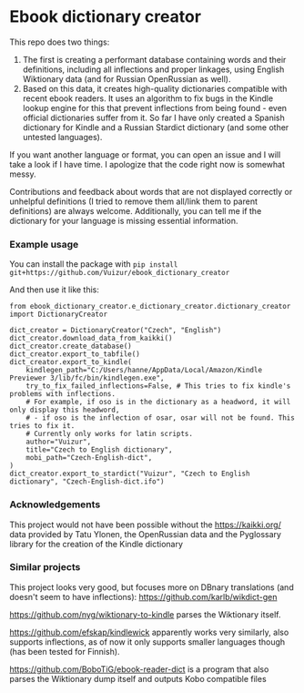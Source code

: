 # Ebook dictionary creator

This repo does two things:
1. The first is creating a performant database containing words and their definitions, including all inflections and proper linkages, using English Wiktionary data (and for Russian OpenRussian as well).
2. Based on this data, it creates high-quality dictionaries compatible with recent ebook readers. It uses an algorithm to fix bugs in the Kindle lookup engine for this that prevent inflections from being found - even official dictionaries suffer from it. So far I have only created a Spanish dictionary for Kindle and a Russian Stardict dictionary (and some other untested languages).

If you want another language or format, you can open an issue and I will take a look if I have time. I apologize that the code right now is somewhat messy.

Contributions and feedback about words that are not displayed correctly or unhelpful definitions (I tried to remove them all/link them to parent definitions) are always welcome. Additionally, you can tell me if the dictionary for your language is missing essential information.

### Example usage
You can install the package with `pip install git+https://github.com/Vuizur/ebook_dictionary_creator`

And then use it like this:

    from ebook_dictionary_creator.e_dictionary_creator.dictionary_creator import DictionaryCreator

    dict_creator = DictionaryCreator("Czech", "English")
    dict_creator.download_data_from_kaikki()
    dict_creator.create_database()
    dict_creator.export_to_tabfile()
    dict_creator.export_to_kindle(
        kindlegen_path="C:/Users/hanne/AppData/Local/Amazon/Kindle Previewer 3/lib/fc/bin/kindlegen.exe",
        try_to_fix_failed_inflections=False, # This tries to fix kindle's problems with inflections.
        # For example, if oso is in the dictionary as a headword, it will only display this headword, 
        # - if oso is the inflection of osar, osar will not be found. This tries to fix it. 
        # Currently only works for latin scripts.
        author="Vuizur",
        title="Czech to English dictionary",
        mobi_path="Czech-English-dict",
    )
    dict_creator.export_to_stardict("Vuizur", "Czech to English dictionary", "Czech-English-dict.ifo")  


### Acknowledgements
This project would not have been possible without the https://kaikki.org/ data provided by Tatu Ylonen, the OpenRussian data and the Pyglossary library for the creation of the Kindle dictionary

### Similar projects

This project looks very good, but focuses more on DBnary translations (and doesn't seem to have inflections): https://github.com/karlb/wikdict-gen

https://github.com/nyg/wiktionary-to-kindle parses the Wiktionary itself. 

https://github.com/efskap/kindlewick apparently works very similarly, also supports inflections, as of now it only supports smaller languages though (has been tested for Finnish).

https://github.com/BoboTiG/ebook-reader-dict is a program that also parses the Wiktionary dump itself and outputs Kobo compatible files
